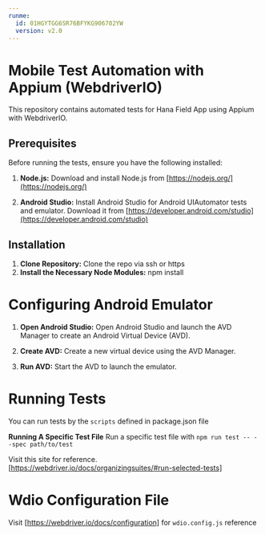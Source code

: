 ```yaml
---
runme:
  id: 01HGYTGG6SR76BFYKG906702YW
  version: v2.0
---
```


# Mobile Test Automation with Appium (WebdriverIO)

This repository contains automated tests for Hana Field App using Appium with WebdriverIO.

## Prerequisites

Before running the tests, ensure you have the following installed:

1. **Node.js:** Download and install Node.js from [https://nodejs.org/](https://nodejs.org/)

2. **Android Studio:** Install Android Studio for Android UIAutomator tests and emulator. Download it from [https://developer.android.com/studio](https://developer.android.com/studio)

## Installation

1. **Clone Repository:**
   Clone the repo via ssh or https
2. **Install the Necessary Node Modules:**
   npm install

# Configuring Android Emulator
1. **Open Android Studio:**
   Open Android Studio and launch the AVD Manager to create an Android Virtual Device (AVD).

2. **Create AVD:**
   Create a new virtual device using the AVD Manager.

3. **Run AVD:**
   Start the AVD to launch the emulator.


# Running Tests

   You can run tests by the `scripts` defined in package.json file

   **Running A Specific Test File**
   Run a specific test file with `npm run test -- --spec path/to/test`

   Visit this site for reference. [https://webdriver.io/docs/organizingsuites/#run-selected-tests]

# Wdio Configuration File
   Visit [https://webdriver.io/docs/configuration] for `wdio.config.js` reference